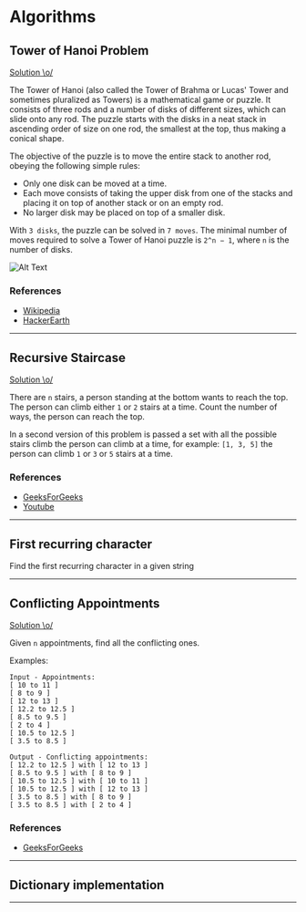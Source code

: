 
# Algorithms


## Tower of Hanoi Problem

[Solution \o/](https://github.com/Thiago92Rodrigues/algorithms/blob/master/tower_of_hanoi.py)

The Tower of Hanoi (also called the Tower of Brahma or Lucas' Tower and sometimes pluralized as Towers) is a mathematical game or puzzle. It consists of three rods and a number of disks of different sizes, which can slide onto any rod. The puzzle starts with the disks in a neat stack in ascending order of size on one rod, the smallest at the top, thus making a conical shape.

The objective of the puzzle is to move the entire stack to another rod, obeying the following simple rules:

- Only one disk can be moved at a time.
- Each move consists of taking the upper disk from one of the stacks and placing it on top of another stack or on an empty rod.
- No larger disk may be placed on top of a smaller disk.

With `3 disks`, the puzzle can be solved in `7 moves`. The minimal number of moves required to solve a Tower of Hanoi puzzle is `2^n − 1`, where `n` is the number of disks.

![Alt Text](https://upload.wikimedia.org/wikipedia/commons/thumb/8/8d/Iterative_algorithm_solving_a_6_disks_Tower_of_Hanoi.gif/220px-Iterative_algorithm_solving_a_6_disks_Tower_of_Hanoi.gif)

### References

- [Wikipedia](https://en.wikipedia.org/wiki/Tower_of_Hanoi)
- [HackerEarth](https://www.hackerearth.com/blog/developers/tower-hanoi-recursion-game-algorithm-explained)

*****

## Recursive Staircase

[Solution \o/](https://github.com/Thiago92Rodrigues/algorithms/blob/master/recursive_staircase.py)

There are `n` stairs, a person standing at the bottom wants to reach the top. The person can climb either `1` or `2` stairs at a time. Count the number of ways, the person can reach the top.

In a second version of this problem is passed a set with all the possible stairs climb the person can climb at a time, for example: `[1, 3, 5]` the person can climb `1` or `3` or `5` stairs at a time.

### References

- [GeeksForGeeks](https://www.geeksforgeeks.org/count-ways-reach-nth-stair/)
- [Youtube]()

*****

## First recurring character

Find the first recurring character in a given string

*****

## Conflicting Appointments

[Solution \o/](https://github.com/Thiago92Rodrigues/algorithms/blob/master/find_conflicting_appointments.py)

Given `n` appointments, find all the conflicting ones.

Examples:
```
Input - Appointments: 
[ 10 to 11 ]
[ 8 to 9 ]
[ 12 to 13 ]
[ 12.2 to 12.5 ]
[ 8.5 to 9.5 ]
[ 2 to 4 ]
[ 10.5 to 12.5 ]
[ 3.5 to 8.5 ]

Output - Conflicting appointments: 
[ 12.2 to 12.5 ] with [ 12 to 13 ]
[ 8.5 to 9.5 ] with [ 8 to 9 ]
[ 10.5 to 12.5 ] with [ 10 to 11 ]
[ 10.5 to 12.5 ] with [ 12 to 13 ]
[ 3.5 to 8.5 ] with [ 8 to 9 ]
[ 3.5 to 8.5 ] with [ 2 to 4 ]
```

### References

- [GeeksForGeeks](https://www.geeksforgeeks.org/given-n-appointments-find-conflicting-appointments/)

*****

## Dictionary implementation

*****
